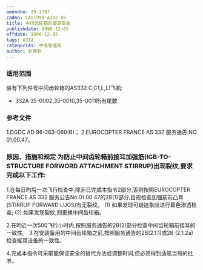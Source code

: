 ```yaml
---
amendno: 39-1787
cadno: CAD1996-A332-05
title: 中间齿轮箱前接耳安装
publishdate: 1996-12-05
effdate: 1996-12-05
tags: A332
categories: 中南管理局
author: 赵燕莉
---
```


### 适用范围 
装有下列件号中间齿轮箱的AS332 C,C1,L,L1飞机:
- 332A 35-0002,35-0010,35-0011所有尾数

<!--more-->
### 参考文件
1.DGDC AD 96-263-060(B)；
    2.EUROCOPTER FRANCE AS 332 服务通告:NO 01.00.47。

### 原因、措施和规定 为防止中间齿轮箱前接耳加强筋(IGB-TO-STRUCTURE FORWORD ATTACHMENT STIRRUP)出现裂纹,要求完成以下工作: 
  1.在每日昀后一次飞行检查中,除非已完成本指令2部分,否则按照EUROCOPTER FRANCE AS 332 服务公告No 01.00.47的2B(1)部分,目视检查加强筋前凸耳(STIRRUP FORWARD LUGS)有无裂纹。 
(1) 如果发现可疑迹象应进行着色渗透检查; 
(2) 如果发现裂纹,则更换中间齿轮箱。 

  2.在昀近一次500飞行小时内,按照服务通告的2B(2)部分检查中间齿轮箱前接耳的一致性。 
  3.在安装备用的中间齿轮箱之前,按照服务通告的2B(2.1.1)或2B (2.1.2a)检查接耳设备的一致性。 

  
  4.完成本指令可采取能保证安全的替代方法或调整时间,但必须得到适航当局的批准。
